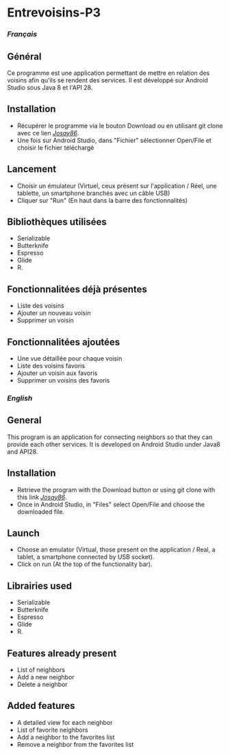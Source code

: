 # Entrevoisins-P3

### _Français_

## Général 

Ce programme est une application permettant de mettre en relation des voisins afin qu'ils se rendent des services.
Il est développé sur Android Studio sous Java 8 et l'API 28.

## Installation

- Récupérer le programme via le bouton Download ou en utilisant git clone avec ce lien _[Josay86](https://github.com/Josay86/OpenClassRooms-P3-Entrevoisins.git)_.
- Une fois sur Android Studio, dans "Fichier" sélectionner Open/File et choisir le fichier téléchargé

## Lancement

- Choisir un émulateur (Virtuel, ceux présent sur l'application / Réel, une tablette, un smartphone branchés avec un câble USB)
- Cliquer sur "Run" (En haut dans la barre des fonctionnalités)

## Bibliothèques utilisées 

- Serializable
- Butterknife
- Espresso
- Glide
- R.

## Fonctionnalitées déjà présentes 

- Liste des voisins
- Ajouter un nouveau voisin
- Supprimer un voisin

## Fonctionnalitées ajoutées 

- Une vue détaillée pour chaque voisin
- Liste des voisins favoris
- Ajouter un voisin aux favoris
- Supprimer un voisins des favoris



### _English_

## General 

This program is an application for connecting neighbors so that they can provide each other services.
It is developed on Android Studio under Java8 and API28.

## Installation 

- Retrieve the program with the Download button or using git clone with this link _[Josay86](https://github.com/Josay86/OpenClassRooms-P3-Entrevoisins.git)_.
- Once in Android Studio, in "Files" select Open/File and choose the downloaded file. 

## Launch

- Choose an emulator (Virtual, those present on the application / Real, a tablet, a smartphone connected by USB socket).
- Click on run (At the top of the functionality bar).

## Librairies used

- Serializable
- Butterknife
- Espresso
- Glide
- R.

## Features already present

- List of neighbors
- Add a new neighbor
- Delete a neighbor

## Added features

- A detailed view for each neighbor
- List of favorite neighbors
- Add a neighbor to the favorites list
- Remove a neighbor from the favorites list

